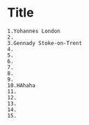 # Title

```
1.Yohannes London
2.
3.Gennady Stoke-on-Trent
4.
5.
6.
7.
8.
9.
10.HAhaha
11.
12.
13.
14.
15.
```
